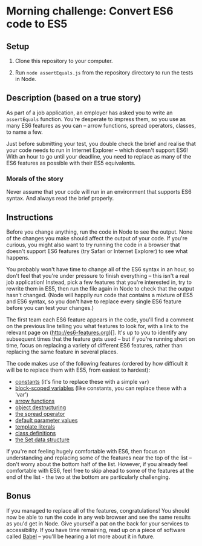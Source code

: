 # Morning challenge: Convert ES6 code to ES5 

## Setup

1. Clone this repository to your computer.

2. Run `node assertEquals.js` from the repository directory to run the tests in Node.

## Description (based on a true story)

As part of a job application, an employer has asked you to write an `assertEquals` function. You're desperate to impress them, so you use as many ES6 features as you can – arrow functions, spread operators, classes, to name a few.

Just before submitting your test, you double check the brief and realise that your code needs to run in Internet Explorer – which doesn't support ES6! With an hour to go until your deadline, you need to replace as many of the ES6 features as possible with their ES5 equivalents.

### Morals of the story

Never assume that your code will run in an environment that supports ES6 syntax. And always read the brief properly.

## Instructions

Before you change anything, run the code in Node to see the output. None of the changes you make should affect the output of your code. If you're curious, you might also want to try running the code in a browser that doesn't support ES6 features (try Safari or Internet Explorer) to see what happens.

You probably won't have time to change all of the ES6 syntax in an hour, so don't feel that you're under pressure to finish everything – this isn't a real job application! Instead, pick a few features that you're interested in, try to rewrite them in ES5, then run the file again in Node to check that the output hasn't changed. (Node will happily run code that contains a mixture of ES5 and ES6 syntax, so you don't have to replace every single ES6 feature before you can test your changes.)

The first team each ES6 feature appears in the code, you'll find a comment on the previous line telling you what features to look for, with a link to the relevant page on (http://es6-features.org)[]. It's up to you to identify any subsequent times that the feature gets used – but if you're running short on time, focus on replacing a variety of different ES6 features, rather than replacing the same feature in several places.

The code makes use of the following features (ordered by how difficult it will be to replace them with ES5, from easiest to hardest):

- [constants](http://es6-features.org/#Constants) (it's fine to replace these with a simple `var`)
- [block-scoped variables](http://es6-features.org/#BlockScopedVariables) (like constants, you can replace these with a 'var')
- [arrow functions](http://es6-features.org/#ExpressionBodies)
- [object destructuring](http://es6-features.org/#ParameterContextMatching)
- [the spread operator](http://es6-features.org/#SpreadOperator)
- [default parameter values](http://es6-features.org/#DefaultParameterValues)
- [template literals](http://es6-features.org/#StringInterpolation)
- [class definitions](http://es6-features.org/#ClassDefinition)
- [the Set data structure](http://es6-features.org/#SetDataStructure)

If you're not feeling hugely comfortable with ES6, then focus on understanding and replacing some of the features near the top of the list – don't worry about the bottom half of the list. However, if you already feel comfortable with ES6, feel free to skip ahead to some of the features at the end of the list - the two at the bottom are particularly challenging.

## Bonus

If you managed to replace all of the features, congratulations! You should now be able to run the code in any web browser and see the same results as you'd get in Node. Give yourself a pat on the back for your services to accessibility. If you have time remaining, read up on a piece of software called [Babel](https://babeljs.io/) – you'll be hearing a lot more about it in future.
